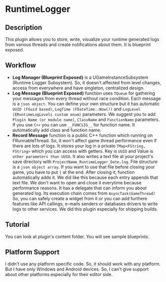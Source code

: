# RuntimeLogger

## Description
This plugin allows you to store, write, visualize your runtime generated logs from various threads and create notifications about them. It is blueprint exposed.

## Workflow
- <b>Log Manager (Blueprint Exposed)</b> is a UGameInstanceSubsystem (Runtime Logger Subsystem). So, it doesn't affected from level changes, access from everywhere and have singleton, centralized design.
- <b>Log Message (Blueprint Exposed)</b> function uses ``TQueue`` for gathering your messages from every thread without race condition. Each message is a ``json object``. You can define your own structure but it has automatic ``UUID (FGuid based)``, ``LogTime (FDateTime::Now())`` and ``LogLevel (ERuntimeLogLevels custom enum)`` parameters. We suggest you to add ``Plugin Name (or module name)``, ``ClassName`` and ``FunctionName`` parameters. If you use ``C++`` you can use ``__FUNCSIG__`` for function name. It automatically add class and function name.
- <b>Record Message</b> function is a public C++ function which running on FRunnableThread. So, it won't affect game thread performance even if there are lots of logs. It stores your log in a private ``TMap<FString, FString>`` which you can access with getters. Key is ``UUID`` and Value is ``other parameters than UUID``. It also writes a text file at your project's save directory with ``ProjectName_RuntimeLogger_Date.log``. File structure is a ``json object array``. If you want to use that file before closing your game, you have to put ``]`` at the end. After closing it, function automatically adds it. We did like this because each entry appends that text file. We don't want to open and close it everytime because performance reasons. It has a delegate that can inform you about generated log. Its execution chain comes from ``AsyncTask(GameThread)`` So, you can safely create a widget from it or you can add furthere features like API callings, e-mails senders or databases drivers to write logs to other services.
We did this plugin especially for shipping builds.

## Tutorial
You can look at plugin's content folder. You will see sample blueprints.

## Platform Support
I didn't use any platform specific code. So, it should work with any platform. But I have only Windows and Android devices. So, I can't give support about other platforms especially for their editor side.
